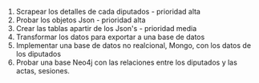 1) Scrapear los detalles de cada diputados - prioridad alta
2) Probar los objetos Json - prioridad alta
3) Crear las tablas apartir de los Json's - prioridad media
4) Transformar los datos para exportar a una base de datos
5) Implementar una base de datos no realcional, Mongo, con los datos de los diputados
6) Probar una base Neo4j con las relaciones entre los diputados y las actas, sesiones.

